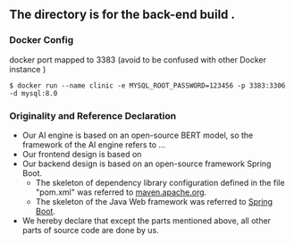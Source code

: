 ## The directory is for the back-end build .

### Docker Config
docker port mapped to 3383 (avoid to be confused with other Docker instance )
```
$ docker run --name clinic -e MYSQL_ROOT_PASSWORD=123456 -p 3383:3306 -d mysql:8.0 
```



### Originality and Reference Declaration

* Our AI engine is based on an open-source BERT model, so the framework of the AI engine refers to ...
* Our frontend design is based on 
* Our backend design is based on an open-source framework Spring Boot. 
  * The skeleton of dependency library configuration defined in the file "pom.xml" was referred to [maven.apache.org](https://maven.apache.org/guides/introduction/introduction-to-the-pom.html#:~:text=Available%20Variables-,What%20is%20a%20POM%3F,default%20values%20for%20most%20projects.). 
  * The skeleton of the Java Web framework was referred to [Spring Boot](https://spring.io/guides/gs/spring-boot/).
* We hereby declare that except the parts mentioned above, all other parts of source code are done by us.

